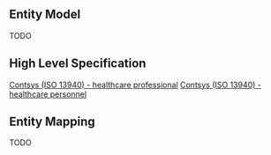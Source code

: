 
## Entity Model

TODO

## High Level Specification

[Contsys (ISO 13940) - healthcare professional](https://contsys.org/concept/healthcare_professional)
[Contsys (ISO 13940) - healthcare personnel](https://contsys.org/concept/healthcare_personnel)

## Entity Mapping

TODO

